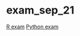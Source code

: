 # exam_sep_21

[R exam](https://github.com/Tgroen97/exam_sep_21/blob/master/EXAM%2021-09-2018%20FINAL%20R-checkpoint.ipynb)
[Python exam](https://github.com/Tgroen97/exam_sep_21/blob/master/EXAM%2021-09-2018%20Python-checkpoint.ipynb)
